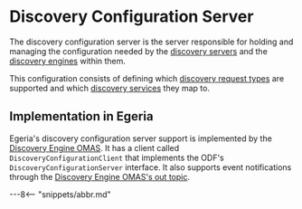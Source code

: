<!-- SPDX-License-Identifier: CC-BY-4.0 -->
<!-- Copyright Contributors to the ODPi Egeria project. -->

# Discovery Configuration Server

The discovery configuration server is the server responsible for
holding and managing the configuration needed by the
[discovery servers](discovery-server.md) and
the [discovery engines](discovery-engine.md) within them.

This configuration consists of defining which [discovery request types](discovery-request-type.md) are supported and
which [discovery services](discovery-service.md) they map to.

## Implementation in Egeria

Egeria's discovery configuration server support is implemented by the
[Discovery Engine OMAS](/egeria-docs/services/omas/discovery-engine/overview).
It has a client called `DiscoveryConfigurationClient` that implements the ODF's  `DiscoveryConfigurationServer` interface.
It also supports event notifications through  the [Discovery Engine OMAS's out topic](/egeria-docs/concepts/out-topic).


---8<-- "snippets/abbr.md"